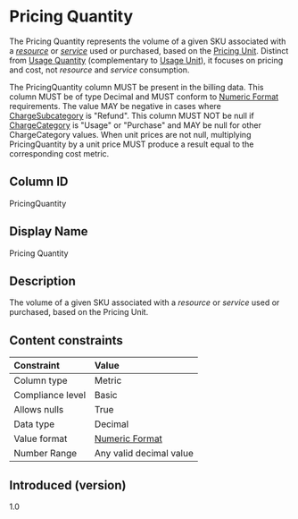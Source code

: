 # Pricing Quantity

The Pricing Quantity represents the volume of a given SKU associated with a [*resource*](#glossary:resource) or [*service*](#glossary:service) used or purchased, based on the [Pricing Unit](#pricingunit). Distinct from [Usage Quantity](#usagequantity) (complementary to [Usage Unit](#usageunit)), it focuses on pricing and cost, not *resource* and *service* consumption.

The PricingQuantity column MUST be present in the billing data. This column MUST be of type Decimal and MUST conform to [Numeric Format](#numericformat) requirements. The value MAY be negative in cases where [ChargeSubcategory](#chargesubcategory) is "Refund". This column MUST NOT be null if [ChargeCategory](#chargecategory) is "Usage" or "Purchase" and MAY be null for other ChargeCategory values. When unit prices are not null, multiplying PricingQuantity by a unit price MUST produce a result equal to the corresponding cost metric.

## Column ID

PricingQuantity

## Display Name

Pricing Quantity

## Description

The volume of a given SKU associated with a *resource* or *service* used or purchased, based on the Pricing Unit.

## Content constraints

|    Constraint   |      Value                |
|:----------------|:--------------------------|
| Column type     | Metric                    |
| Compliance level| Basic                     |
| Allows nulls    | True                      |
| Data type       | Decimal                   |
| Value format    | [Numeric Format](#numericformat) |
| Number Range    | Any valid decimal value   |

## Introduced (version)

1.0
